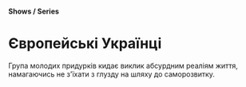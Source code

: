#### Shows / Series

# Європейські Українці

Група молодих придурків кидає виклик абсурдним реаліям життя, намагаючись не з'їхати з глузду на шляху до саморозвитку.
